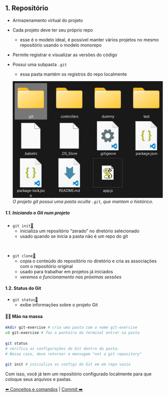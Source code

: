 ## 1. Repositório

- Armazenamento virtual do projeto
- Cada projeto deve ter seu próprio repo
  - esse é o modelo ideal, é possível manter vários projetos no mesmo repositório usando o modelo monorepo
- Permite registrar e visualizar as versões do código
- Possui uma subpasta `.git`

  - essa pasta mantém os registros do repo localmente

  ![Exemplo de projeto com o git](./../assets/images/git-commands-01.png)
  _O projeto git possui uma pasta oculta `.git`, que mantem o histórico._

##### 1.1. Iniciando o Git num projeto

- `git init`[🔗](https://git-scm.com/docs/git-init/pt_BR)
  - inicializa um repositório “zerado” no diretório selecionado
  - usado quando se inicia a pasta não é um repo do git

<br/>

- `git clone`[🔗](https://git-scm.com/docs/git-clone/pt_BR)
  - copia o conteúdo do repositório no diretório e cria as associações com o repositório original
  - usado para trabalhar em projetos já iniciados
  - _veremos o funcionamento nas próximas sessões_

#### 1.2. Status do Git

- `git status`[🔗](https://git-scm.com/docs/git-status/pt_BR)
  - exibe informações sobre o projeto Git

#### 👩‍💻 Mão na massa

```bash
mkdir git-exercise # cria uma pasta com o nome git-exercise
cd git-exercise # faz o ponteiro do terminal entrar na pasta

git status
# verifica as configurações do Git dentro da pasta.
# Nesse caso, deve retornar a mensagem "not a git repository"

git init # inicializa as configs do Git em em repo vazio
```

Com isso, você já tem um repositório configurado localmente para que coloque seus arquivos e pastas.

[⬅️ Conceitos e comandos](./git-commands.md) | [Commit ➡️](./git-commands.md)
